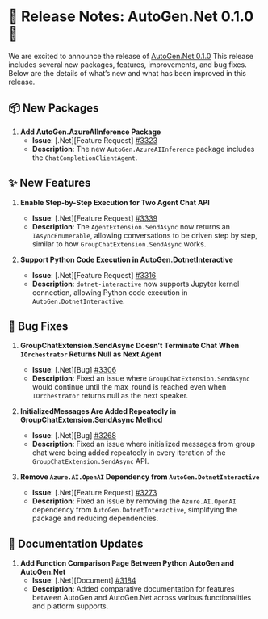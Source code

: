# 🎉 Release Notes: AutoGen.Net 0.1.0 🎉

We are excited to announce the release of [AutoGen.Net 0.1.0](https://github.com/microsoft/autogen/milestone/6?closed=1) This release includes several new packages, features, improvements, and bug fixes. Below are the details of what’s new and what has been improved in this release.

## 📦 New Packages

1. **Add AutoGen.AzureAIInference Package**
   - **Issue**: [.Net][Feature Request] [#3323](https://github.com/microsoft/autogen/issues/3323)
   - **Description**: The new `AutoGen.AzureAIInference` package includes the `ChatCompletionClientAgent`.

## ✨ New Features

1. **Enable Step-by-Step Execution for Two Agent Chat API**
   - **Issue**: [.Net][Feature Request] [#3339](https://github.com/microsoft/autogen/issues/3339)
   - **Description**: The `AgentExtension.SendAsync` now returns an `IAsyncEnumerable`, allowing conversations to be driven step by step, similar to how `GroupChatExtension.SendAsync` works.

2. **Support Python Code Execution in AutoGen.DotnetInteractive**
   - **Issue**: [.Net][Feature Request] [#3316](https://github.com/microsoft/autogen/issues/3316)
   - **Description**: `dotnet-interactive` now supports Jupyter kernel connection, allowing Python code execution in `AutoGen.DotnetInteractive`.

## 🐛 Bug Fixes

1. **GroupChatExtension.SendAsync Doesn’t Terminate Chat When `IOrchestrator` Returns Null as Next Agent**
   - **Issue**: [.Net][Bug] [#3306](https://github.com/microsoft/autogen/issues/3306)
   - **Description**: Fixed an issue where `GroupChatExtension.SendAsync` would continue until the max_round is reached even when `IOrchestrator` returns null as the next speaker.

2. **InitializedMessages Are Added Repeatedly in GroupChatExtension.SendAsync Method**
   - **Issue**: [.Net][Bug] [#3268](https://github.com/microsoft/autogen/issues/3268)
   - **Description**: Fixed an issue where initialized messages from group chat were being added repeatedly in every iteration of the `GroupChatExtension.SendAsync` API.

3. **Remove `Azure.AI.OpenAI` Dependency from `AutoGen.DotnetInteractive`**
   - **Issue**: [.Net][Feature Request] [#3273](https://github.com/microsoft/autogen/issues/3273)
   - **Description**: Fixed an issue by removing the `Azure.AI.OpenAI` dependency from `AutoGen.DotnetInteractive`, simplifying the package and reducing dependencies.

## 📄 Documentation Updates

1. **Add Function Comparison Page Between Python AutoGen and AutoGen.Net**
   - **Issue**: [.Net][Document] [#3184](https://github.com/microsoft/autogen/issues/3184)
   - **Description**: Added comparative documentation for features between AutoGen and AutoGen.Net across various functionalities and platform supports.